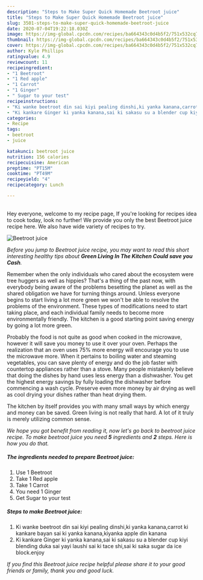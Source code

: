 ```yaml
---
description: "Steps to Make Super Quick Homemade Beetroot juice"
title: "Steps to Make Super Quick Homemade Beetroot juice"
slug: 3501-steps-to-make-super-quick-homemade-beetroot-juice
date: 2020-07-04T19:22:18.030Z
image: https://img-global.cpcdn.com/recipes/ba664343c0d4b5f2/751x532cq70/beetroot-juice-recipe-main-photo.jpg
thumbnail: https://img-global.cpcdn.com/recipes/ba664343c0d4b5f2/751x532cq70/beetroot-juice-recipe-main-photo.jpg
cover: https://img-global.cpcdn.com/recipes/ba664343c0d4b5f2/751x532cq70/beetroot-juice-recipe-main-photo.jpg
author: Kyle Phillips
ratingvalue: 4.9
reviewcount: 11
recipeingredient:
- "1 Beetroot"
- "1 Red apple"
- "1 Carrot"
- "1 Ginger"
- " Sugar to your test"
recipeinstructions:
- "Ki wanke beetroot din sai kiyi pealing dinshi,ki yanka kanana,carrot ki kankare bayan sai ki yanka kanana,kiyanka apple din kanana"
- "Ki kankare Ginger ki yanka kanana,sai ki sakasu su a blender cup kiyi blending duka sai yayi laushi sai ki tace shi,sai ki saka sugar da ice block.enjoy"
categories:
- Recipe
tags:
- beetroot
- juice

katakunci: beetroot juice 
nutrition: 156 calories
recipecuisine: American
preptime: "PT15M"
cooktime: "PT49M"
recipeyield: "4"
recipecategory: Lunch

---
```

<br>
Hey everyone, welcome to my recipe page, If you're looking for recipes idea to cook today, look no further! We provide you only the best Beetroot juice recipe here. We also have wide variety of recipes to try.
<br>


![Beetroot juice](https://img-global.cpcdn.com/recipes/ba664343c0d4b5f2/751x532cq70/beetroot-juice-recipe-main-photo.jpg)

<i>Before you jump to Beetroot juice recipe, you may want to read this short interesting healthy tips about 
<strong>Green Living In The Kitchen Could save you Cash</strong>.</i>
</br>

Remember when the only individuals who cared about the ecosystem were tree huggers as well as hippies? That's a thing of the past now, with everybody being aware of the problems besetting the planet as well as the shared obligation we have for turning things around. Unless everyone begins to start living a lot more green we won't be able to resolve the problems of the environment. These types of modifications need to start taking place, and each individual family needs to become more environmentally friendly. The kitchen is a good starting point saving energy by going a lot more green.

Probably the food is not quite as good when cooked in the microwave, however it will save you money to use it over your oven. Perhaps the realization that an oven uses 75% more energy will encourage you to use the microwave more. When it pertains to boiling water and steaming vegetables, you can save plenty of energy and do the job faster with countertop appliances rather than a stove. Many people mistakenly believe that doing the dishes by hand uses less energy than a dishwasher. You get the highest energy savings by fully loading the dishwasher before commencing a wash cycle. Preserve even more money by air drying as well as cool drying your dishes rather than heat drying them.

The kitchen by itself provides you with many small ways by which energy and money can be saved. Green living is not really that hard. A lot of it truly is merely utilizing common sense.


<i>We hope you got benefit from reading it, now let's go back to beetroot juice recipe. To make beetroot juice you need <strong>5</strong> ingredients and <strong>2</strong> steps. Here is how you do that.
</i>

##### The ingredients needed to prepare Beetroot juice:

1. Use 1 Beetroot
1. Take 1 Red apple
1. Take 1 Carrot
1. You need 1 Ginger
1. Get  Sugar to your test


##### Steps to make Beetroot juice:

1. Ki wanke beetroot din sai kiyi pealing dinshi,ki yanka kanana,carrot ki kankare bayan sai ki yanka kanana,kiyanka apple din kanana
1. Ki kankare Ginger ki yanka kanana,sai ki sakasu su a blender cup kiyi blending duka sai yayi laushi sai ki tace shi,sai ki saka sugar da ice block.enjoy


<i>If you find this Beetroot juice recipe helpful please share it to your good friends or family, thank you and good luck.</i>
